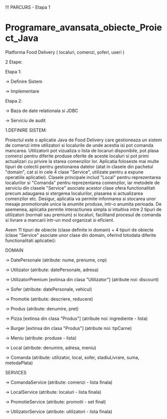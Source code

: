 !!! PARCURS - Etapa 1

# Programare_avansata_obiecte_Proiect_Java
Platforma Food Delivery ( localuri, comenzi, șoferi, useri )


2 Etape:

Etapa 1:

-> Definire Sistem

-> Implementare


Etapa 2:

-> Baza de date relationala si JDBC

-> Serviciu de audit

1.DEFINIRE SISTEM:

Proiectul este o aplicatie Java de Food Delivery care gestioneaza un sistem de comenzi intre utilizatori si localurile de unde acestia isi pot comanda mancarea.
Utilizatorii pot vizualiza o lista de locaruri disponibile, pot plasa comenzi pentru diferite produse oferite de aceste localuri si pot primi actualizari cu privire la starea comenzilor lor.
Aplicatia foloseste mai multe tipuri de colectii pentru gestionarea datelor (atat in clasele din pachetul "domain", cat si in cele 4 clase "Service", utilizate pentru a expune operatiile aplicatiei).
Clasele principale includ "Local" pentru reprezentarea localurilor si "Comanda" pentru reprezentarea comenzilor, iar metodele de serviciu din clasele "Service" asociate acestor clase ofera functionalitati precum adaugarea si stergerea localurilor, plasarea si actualizarea comenzilor etc.
Desigur, aplicatia va permite informarea si stocarea unor mesaje promotionale unice la anumite produse, intr-o anumita perioada.
De asemenea, aplicatia permite interactiunea simpla si intuitiva intre 2 tipuri de utilizatori (normali sau premium) si localuri, facilitand procesul de comanda si livrare a mancarii intr-un mod organizat si eficient.


Avem 11 tipuri de obiecte (clase definite in domain) + 4 tipuri de obiecte (clase "Service" asociate unor clase din domain, oferind totodata diferite functionalitati aplicatiei):

DOMAIN

-> DatePersonale (atribute: nume, prenume, cnp)

-> Utilizator (atribute: datePersonale, adresa)

-> UtilizatorPremium [extinsa din clasa "Utilizator"] (atribute noi: discount)

-> Sofer (atribute: datePersonale, vehicul)

-> Promotie (atribute: descriere, reducere)

-> Produs (atribute: denumire, pret)

-> Pizza [extinsa din clasa "Produs"] (atribute noi: ingrediente - lista)

-> Burger [extinsa din clasa "Produs"] (atribute noi: tipCarne)

-> Meniu (atribute: produse - lista)

-> Local (atribute: denumire, adresa, meniu)

-> Comanda (atribute: utilizator, local, sofer, stadiuLivrare, suma, metodaPlata)


SERVICES

-> ComandaService (atribute: comenzi - lista finala)

-> LocalService (atribute: localuri - lista finala)

-> PromotieService (atribute: promotii - set final)

-> UtilizatorService (atribute: utilizatori - lista finala)





